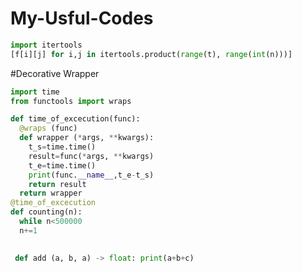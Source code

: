 # My-Usful-Codes

```python
import itertools
[f[i][j] for i,j in itertools.product(range(t), range(int(n)))]
```
#Decorative Wrapper

```python
import time
from functools import wraps

def time_of_excecution(func):
  @wraps (func)
  def wrapper (*args, **kwargs):
    t_s=time.time()
    result=func(*args, **kwargs)
    t_e=time.time()
    print(func.__name__,t_e-t_s)
    return result
  return wrapper
@time_of_excecution
def counting(n):
  while n<500000
  n+=1
   
```

```python
 def add (a, b, a) -> float: print(a+b+c)
 ```
